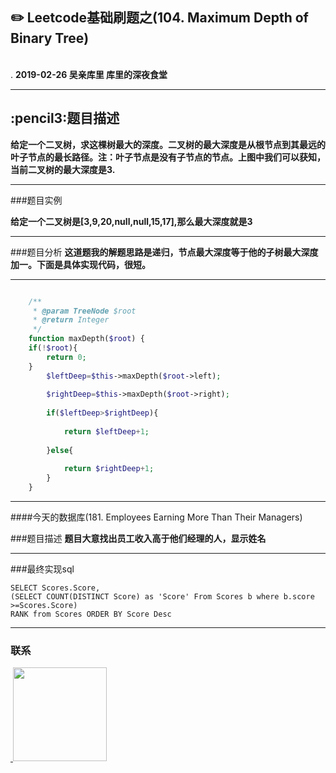 
## :pencil2: Leetcode基础刷题之(104. Maximum Depth of Binary Tree)
<br>.
**2019-02-26 吴亲库里 库里的深夜食堂**
****
## :pencil3:题目描述

**给定一个二叉树，求这棵树最大的深度。二叉树的最大深度是从根节点到其最远的叶子节点的最长路径。注：叶子节点是没有子节点的节点。上图中我们可以获知，当前二叉树的最大深度是3.**
****
###题目实例

**给定一个二叉树是[3,9,20,null,null,15,17],那么最大深度就是3**
****
###题目分析
**这道题我的解题思路是递归，节点最大深度等于他的子树最大深度加一。下面是具体实现代码，很短。**
****
```php

    /**
     * @param TreeNode $root
     * @return Integer
     */
    function maxDepth($root) {
    if(!$root){
        return 0;
    }
        $leftDeep=$this->maxDepth($root->left);
        
        $rightDeep=$this->maxDepth($root->right);
        
        if($leftDeep>$rightDeep){
            
            return $leftDeep+1;
            
        }else{
            
            return $rightDeep+1;
        }
    }
```
  ****
####今天的数据库(181. Employees Earning More Than Their Managers)

###题目描述
**题目大意找出员工收入高于他们经理的人，显示姓名**
****
###最终实现sql
```mysql
SELECT Scores.Score,
(SELECT COUNT(DISTINCT Score) as 'Score' From Scores b where b.score >=Scores.Score) 
RANK from Scores ORDER BY Score Desc
```
****
### 联系

<a href="https://github.com/wuqinqiang/">
​    <img src="https://github.com/wuqinqiang/Lettcode-php/blob/master/qrcode_for_gh_c194f9d4cdb1_430.jpg" width="150px" height="150px">
</a> 